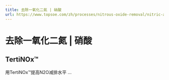 ```yaml
---
title: 去除一氧化二氮 | 硝酸
url: https://www.topsoe.com/zh/processes/nitrous-oxide-removal/nitric-acid
---
```


# 去除一氧化二氮 | 硝酸

## TertiNOx™

用TertiNOx™提高N2O减排水平 ...